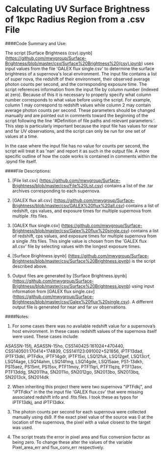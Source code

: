 # Calculating UV Surface Brightness of 1kpc Radius Region from a .csv File

####Code Summary and Use:

The script [Surface Brightness (csv).ipynb] (https://github.com/mwvgroup/Surface-Brightness/blob/master/csv/Surface%20Brightness%20(csv).ipynb) uses input values from the file 'GALEX flux single.csv' to determine the surface brightness of a supernova's local environment. The input file contains a list of super nova, the redshift of their environment,  their observed average photon counts per second, and the corresponding exposure time. The script references information from the input file by column number (indexed at zero). Because of this it is necessary to properly specify what column number corresponds to what value before using the script. For example, column 1 may correspond to redshift values while column 2 may contain average photon counts per second. These parameters should be changed manually and are pointed out in comments toward the beginning of the script following the line '#Definition of file paths and relevant parameters:'. This step is particularly important because the input file has values for near and far UV observations, and the script can only be run for one set of values at a time.

In the case where the input file has no value for counts per second, the script will treat it as 'nan' and report it as such in the output file. A more specific outline of how the code works is contained in comments within the .ipynd file itself.

####File Descriptions:
1. [File list.csv] (https://github.com/mwvgroup/Surface-Brightness/blob/master/csv/File%20List.csv) contains a list of the .tar archives corresponding to each supernova.

2. [GALEX flux all.csv] (https://github.com/mwvgroup/Surface-Brightness/blob/master/csv/GALEX%20flux%20all.csv) contains a list of redshift, cps values, and exposure times for multiple supernova from multiple .fits files.
  
3. [GALEX flux single.csv] (https://github.com/mwvgroup/Surface-Brightness/blob/master/csv/Galex%20flux%20single.csv) contains a list of redshift, cps values, and exposure times for multiple supernova from a single .fits files. This single value is chosen from the 'GALEX flux all.csv' file by selecting values with the longest exposure times.
  
4. [Surface Brightness.ipynb] (https://github.com/mwvgroup/Surface-Brightness/blob/master/csv/Surface%20Brightness.ipynb) is the script described above.
  
5. Output files are generated by [Surface Brightness.ipynb] (https://github.com/mwvgroup/Surface-Brightness/blob/master/csv/Surface%20Brightness.ipynb) using input information from [GALEX flux single.csv] (https://github.com/mwvgroup/Surface-Brightness/blob/master/csv/Galex%20flux%20single.csv). A different output file is generated for near and far uv observations.
  
####Notes:

1. For some cases there was no available redshift value for a supernova’s host environment. In these cases redshift values of the supernova itself were used. These cases include:

  ASASSN-15fj, ASASSN-15ho, CSS140425:161024+470440, CSS140501:170414+174839, CSS141123:091002+521856, iPTF13dad, iPTF13dkl, iPTFdkx, iPTF14gdr, iPTF15xi, LSQ12fuk, LSQ12gef, LSQ13crf, LSQ14age, LSQ14ahm, LSQ14fmg, LSQ14gde, LSQ15aae, PS1-13dkh, PS15aez, PS15mt, PS15sv, PTF11moy, PTF11qri, PTF11qzq, PTF13asv, PTF13ddg, SN2011ha, SN2011io, SN2012go, SN2013bo, SN2013bq, SN2013ck, SN2014dk

2. When inheriting this project there were two supernova "iPTFdkj", and "iPTFdkx" in the the input file 'GALEX flux.csv' that were missing associated redshift info and .fits files. I took these as typos for iPTF13dkj, and iPTF13dkx.

3. The photon counts per second for each supernova were collected manually using ds9. If the exact pixel value of the source was 0 at the location of the supernova, the pixel with a value closest to the target was used. 

5. The script treats the error in pixel area and flux conversion factor as being zero. To change these alter the values of the variable Pixel_area_err and flux_conv_err respectively. 
